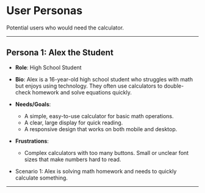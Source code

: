 # User Personas

<!-- some introduction -->

Potential users who would need the calculator.

---

<!-- a persona -->

## Persona 1: Alex the Student

- **Role**: High School Student
- **Bio**: Alex is a 16-year-old high school student who struggles with math but
enjoys using technology. They often use calculators to double-check homework and
solve equations quickly.

- **Needs/Goals**:
  - A simple, easy-to-use calculator for basic math operations.
  - A clear, large display for quick reading.
  - A responsive design that works on both mobile and desktop.
- **Frustrations**:
  - Complex calculators with too many buttons.
Small or unclear font sizes that make numbers hard to read.
- Scenario 1:
Alex is solving math homework and needs to quickly calculate something.

---
